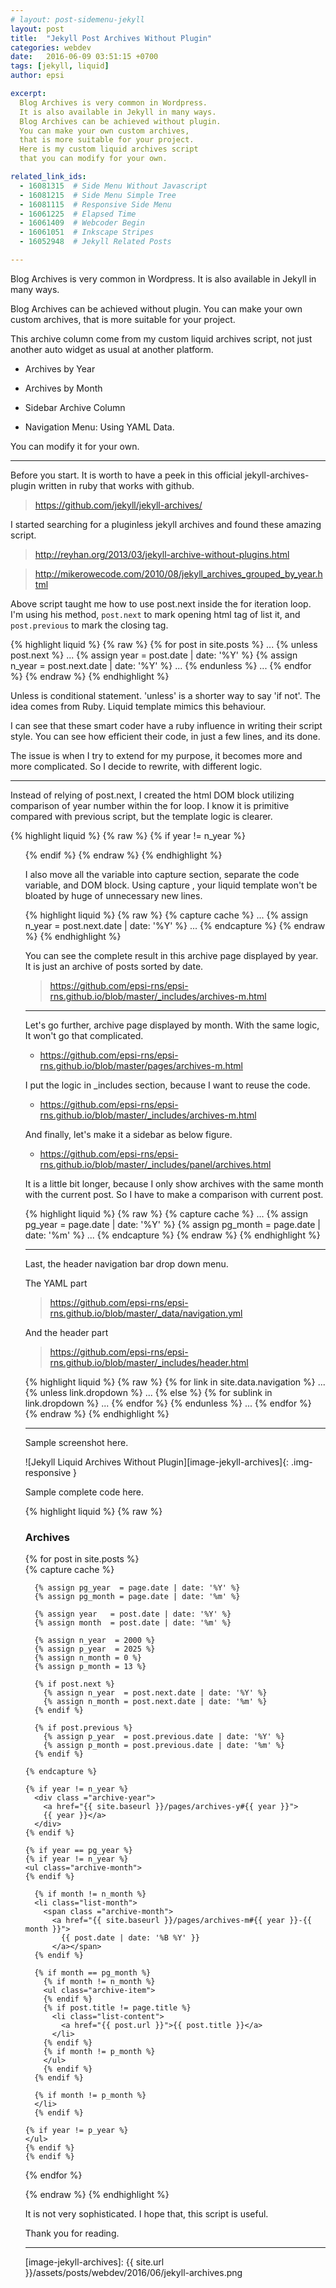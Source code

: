 ```yaml
---
# layout: post-sidemenu-jekyll
layout: post
title:  "Jekyll Post Archives Without Plugin"
categories: webdev
date:   2016-06-09 03:51:15 +0700
tags: [jekyll, liquid]
author: epsi

excerpt:
  Blog Archives is very common in Wordpress.
  It is also available in Jekyll in many ways.
  Blog Archives can be achieved without plugin.
  You can make your own custom archives,
  that is more suitable for your project.
  Here is my custom liquid archives script
  that you can modify for your own.

related_link_ids: 
  - 16081315  # Side Menu Without Javascript
  - 16081215  # Side Menu Simple Tree
  - 16081115  # Responsive Side Menu
  - 16061225  # Elapsed Time
  - 16061409  # Webcoder Begin
  - 16061051  # Inkscape Stripes
  - 16052948  # Jekyll Related Posts

---
```


Blog Archives is very common in Wordpress.
It is also available in Jekyll in many ways.

Blog Archives can be achieved without plugin.
You can make your own custom archives,
that is more suitable for your project.

This archive column come from
my custom liquid archives script,
not just another auto widget
as usual at another platform.

* Archives by Year

* Archives by Month

* Sidebar Archive Column

* Navigation Menu: Using YAML Data.

You can modify it for your own.

-- -- --

Before you start.
It is worth to have a peek in this official
jekyll-archives-plugin written in ruby that works with github.

> <https://github.com/jekyll/jekyll-archives/>

I started searching for a pluginless jekyll archives 
and found these amazing script.

> <http://reyhan.org/2013/03/jekyll-archive-without-plugins.html>

> <http://mikerowecode.com/2010/08/jekyll_archives_grouped_by_year.html>

Above script taught me how to use post.next inside the for iteration loop.
I'm  using his method, <code>post.next</code> to mark opening html tag of list it, 
and <code>post.previous</code> to mark the closing tag.

{% highlight liquid %}
{% raw %}
  {% for post in site.posts %}
  ...
    {% unless post.next %}
    ...
      {% assign year = post.date | date: '%Y' %}
      {% assign n_year = post.next.date | date: '%Y' %}
    ...
    {% endunless %}
  ...
  {% endfor %}
{% endraw %}
{% endhighlight %}
    
Unless is conditional statement.
'unless' is a shorter way to say 'if not'.
The idea comes from Ruby.
Liquid template mimics this behaviour.

I can see that these smart coder have
a ruby influence in writing their script style.
You can see how efficient their code,
in just a few lines, and its done.

The issue is when I try to extend for my purpose,
it becomes more and more complicated.
So I decide to rewrite, with different logic.

-- -- --

Instead of relying of post.next, 
I created the html DOM block
utilizing comparison of year number within the for loop.
I know it is primitive compared with previous script,
but the template logic is clearer.

{% highlight liquid %}
{% raw %}
    {% if year != n_year %}
    <ul class="archive-item">
    {% endif %}
{% endraw %}
{% endhighlight %}

I also move all the variable into capture section,
separate the code variable, and DOM block.
Using capture , your liquid template
won't be bloated by huge of unnecessary new lines.

{% highlight liquid %}
{% raw %}
    {% capture cache %}
    ...
      {% assign n_year = post.next.date | date: '%Y' %}
    ...
    {% endcapture %} 
{% endraw %}
{% endhighlight %}
     
You can see the complete result in this archive page displayed by year.
It is just an archive of posts sorted by date.

> <https://github.com/epsi-rns/epsi-rns.github.io/blob/master/_includes/archives-m.html>

-- -- --

Let's go further, archive page displayed by month.
With the same logic, It won't go that complicated.

*	<https://github.com/epsi-rns/epsi-rns.github.io/blob/master/pages/archives-m.html>

I put the logic in _includes section,
because I want to reuse the code.

*	<https://github.com/epsi-rns/epsi-rns.github.io/blob/master/_includes/archives-m.html>

And finally, let's make it a sidebar as below figure.

*	<https://github.com/epsi-rns/epsi-rns.github.io/blob/master/_includes/panel/archives.html>

It is a little bit longer,
because I only show archives with the same month with the current post.
So I have to make a comparison with current post.

{% highlight liquid %}
{% raw %}
    {% capture cache %}
    ...
      {% assign pg_year  = page.date | date: '%Y' %}
      {% assign pg_month = page.date | date: '%m' %}
    ...
    {% endcapture %}
{% endraw %}
{% endhighlight %}

-- -- --

Last, the header navigation bar drop down menu.

The YAML part

> <https://github.com/epsi-rns/epsi-rns.github.io/blob/master/_data/navigation.yml>

And the header part

> <https://github.com/epsi-rns/epsi-rns.github.io/blob/master/_includes/header.html>

{% highlight liquid %}
{% raw %}
    {% for link in site.data.navigation %}
    ...
      {% unless link.dropdown %}
      ...
      {% else %}
        {% for sublink in link.dropdown %}
        ...
        {% endfor %}
      {% endunless %}
    ...
    {% endfor %}
{% endraw %}
{% endhighlight %}
    
-- -- --

Sample screenshot here.


![Jekyll Liquid Archives Without Plugin][image-jekyll-archives]{: .img-responsive }

Sample complete code here.

{% highlight liquid %}
{% raw %}
<div class="panel panel-primary">
  <div class="panel-heading">
    <h3 class="panel-title pull-left">Archives</h3>
    <span class="fa fa-archive pull-right"></span>
    <div class="clearfix"></div>
  </div>
  <div class="panel-body">

  {% for post in site.posts %}  
    {% capture cache %}

      {% assign pg_year  = page.date | date: '%Y' %}
      {% assign pg_month = page.date | date: '%m' %}
    
      {% assign year   = post.date | date: '%Y' %}
      {% assign month  = post.date | date: '%m' %}    
      
      {% assign n_year  = 2000 %}
      {% assign p_year  = 2025 %}
      {% assign n_month = 0 %}
      {% assign p_month = 13 %}    
    
      {% if post.next %}
        {% assign n_year  = post.next.date | date: '%Y' %}
        {% assign n_month = post.next.date | date: '%m' %}
      {% endif %}

      {% if post.previous %}
        {% assign p_year  = post.previous.date | date: '%Y' %}
        {% assign p_month = post.previous.date | date: '%m' %}
      {% endif %}  
      
    {% endcapture %}
    
    {% if year != n_year %}       
      <div class ="archive-year">
        <a href="{{ site.baseurl }}/pages/archives-y#{{ year }}">
        {{ year }}</a>
      </div>
    {% endif %}

    {% if year == pg_year %}    
    {% if year != n_year %}
    <ul class="archive-month">
    {% endif %}

      {% if month != n_month %}
      <li class="list-month">
        <span class ="archive-month">
          <a href="{{ site.baseurl }}/pages/archives-m#{{ year }}-{{ month }}">
            {{ post.date | date: '%B %Y' }}
          </a></span>
      {% endif %}
      
      {% if month == pg_month %}
        {% if month != n_month %}
        <ul class="archive-item">
        {% endif %}
        {% if post.title != page.title %}
          <li class="list-content">    
            <a href="{{ post.url }}">{{ post.title }}</a>        
          </li>
        {% endif %}
        {% if month != p_month %}          
        </ul>   
        {% endif %}
      {% endif %}
      
      {% if month != p_month %}
      </li>
      {% endif %}
    
    {% if year != p_year %}
    </ul>
    {% endif %}
    {% endif %}
    
  {% endfor %}
  </div>
</div> 

{% endraw %}
{% endhighlight %}

It is not very sophisticated.
I hope that, this script is useful.


Thank you for reading.

---

[//]: <> ( -- -- -- links below -- -- -- )

[image-jekyll-archives]: {{ site.url }}/assets/posts/webdev/2016/06/jekyll-archives.png

